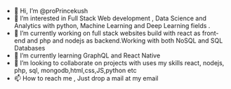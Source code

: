 - 👋 Hi, I’m @proPrincekush
- 👀 I’m interested in Full Stack Web development , Data Science and Analytics with python, Machine Learning and Deep Learning fields . 
- 🌱 I’m currently working on full stack websites build with react as front-end and php and nodejs as backend.Working with both NoSQL and SQL Databases 
- 🌱 I’m currently learning GraphQL and React Native  
- 💞️ I’m looking to collaborate on projects with uses my skills react, nodejs, php, sql, mongodb,html,css,JS,python etc
- 📫 How to reach me , Just drop a mail at my email

<!---
proPrincekush/proPrincekush is a ✨ special ✨ repository because its `README.md` (this file) appears on your GitHub profile.
You can click the Preview link to take a look at your changes.
--->
